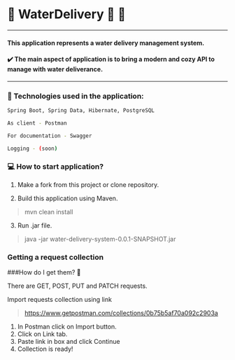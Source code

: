 # :articulated_lorry: WaterDelivery :basket: :lotion_bottle:

---

#### This application represents a water delivery management system.

#### :heavy_check_mark: The main aspect of application is to bring a modern and cozy API to manage with water deliverance.

---

### :robot: Technologies used in the application:
```sh
Spring Boot, Spring Data, Hibernate, PostgreSQL

As client - Postman

For documentation - Swagger

Logging - (soon)
```
###   :computer: How to start application?

1. Make a fork from this project or clone repository.

2. Build this application using Maven.

>mvn clean install

3. Run .jar file.

>java -jar water-delivery-system-0.0.1-SNAPSHOT.jar


### Getting a request collection

###How do I get them?  :thinking:

There are GET, POST, PUT and PATCH requests.

Import requests collection using link
>https://www.getpostman.com/collections/0b75b5af70a092c2903a

1. In Postman click on Import button.
2. Click on Link tab.
3. Paste link in box and click Continue
4. Collection is ready!


